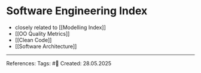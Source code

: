 # Software Engineering Index

- closely related to [[Modelling Index]]
- [[OO Quality Metrics]]
- [[Clean Code]]
- [[Software Architecture]]

---

References: 
Tags: #📑 
Created: 28.05.2025